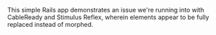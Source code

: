 This simple Rails app demonstrates an issue we're running into with CableReady and Stimulus Reflex, wherein elements appear to be fully replaced instead of morphed.
